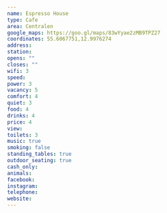 ```yaml
---
name: Espresso House
type: Cafe
area: Centralen
google_maps: https://goo.gl/maps/83wYyae2zMB9TPZ27
coordinates: 55.6067751,12.9976274
address: 
station: 
opens: ""
closes: ""
wifi: 3
speed: 
power: 3
vacancy: 5
comfort: 4
quiet: 3
food: 4
drinks: 4
price: 4
view: 
toilets: 3
music: true
smoking: false
standing_tables: true
outdoor_seating: true
cash_only: 
animals: 
facebook: 
instagram: 
telephone: 
website: 
---
```

